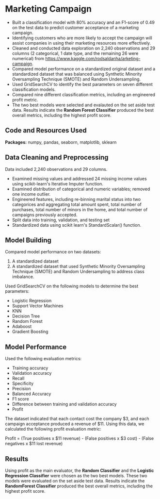 # Marketing Campaign
* Built a classification model with 80% accuracy and an F1-score of 0.49 on the test data to predict customer acceptance of a marketing campaign.
* Identifying customers who are more likely to accept the campaign will assist companies in using their marketing resources more effectively.
* Cleaned and conducted data exploration on 2,240 observations and 29 columns (2 categorical, 1 date type, and the remaining 26 were numerical) from https://www.kaggle.com/rodsaldanha/arketing-campaign.
* Compared model performance on a standardized original dataset and a standardized dataset that was balanced using Synthetic Minority Oversampling Technique (SMOTE) and Random Undersampling. 
* Used GridSearchCV to identify the best parameters on seven different classification models.
* Compared nine different classification metrics, including an engineered profit metric. 
* The two best models were selected and evalauted on the set aside test data. Results indicate the **Random Forest Classifier** produced the best overall metrics, including the highest profit score.

## Code and Resources Used
**Packages:** numpy, pandas, seaborn, matplotlib, sklearn

## Data Cleaning and Preprocessing
Data included 2,240 observations and 29 columns.
* Examined missing values and addressed 24 missing income values using scikit-learn's Iterative Imputer function.
* Examined distribution of categorical and numeric variables; removed one income outlier.
* Engineered features, including re-binning marital status into two categorices and aggregating total amount spent, total number of purchases, total number of minors in the home, and total number of campaigns previously accepted.
* Split data into training, validation, and testing set
* Standardized data using scikit learn's StandardScalar() function.

## Model Building  
Compared model performance on two datasets: 
1. A standardized dataset
2. A standardized dataset that used Synthetic Minority Oversampling Technique (SMOTE) and Random Undersampling to address class imbalance.

Used GridSearchCV on the following models to determine the best parameters: 
* Logistic Regression
* Support Vector Machines
* KNN
* Decision Tree
* Random Forest
* Adaboost
* Gradient Boosting

## Model Performance

Used the following evaluation metrics:
* Training accuracy
* Validation accuracy
* Recall
* Specificity
* Precision
* Balanced Accuracy
* F1 score
* Difference between training and validation accuracy
* Profit

The dataset indicated that each contact cost the company \$3, and each campaign acceptance produced a revenue of \$11. Using this data, we calculated the following profit evaluation metric:  

Profit = (True positives x \$11 revenue) - (False positives x \$3 cost) - (False negatives x \$11 lost revenue)

## Results

Using profit as the main evaluator, the **Random Classifier** and the **Logistic Regression Classifier** were chosen as the two best models. These two models were evaluated on the set aside test data. Results indicate the **RandomForest Classifier** produced the best overall metrics, including the highest profit score.
